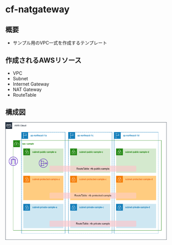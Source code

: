 # cf-natgateway

## 概要

* サンプル用のVPC一式を作成するテンプレート

## 作成されるAWSリソース

* VPC
* Subnet
* Internet Gateway
* NAT Gateway
* RouteTable

## 構成図

![構成図](https://raw.githubusercontent.com/goodbyegangster/cloudformation/images/vpc/sampe-vpc.png)
